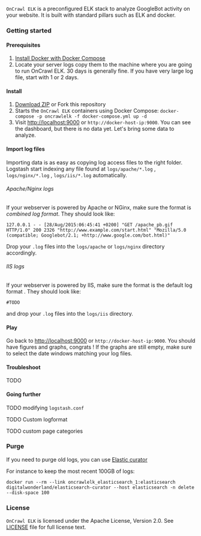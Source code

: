 `OnCrawl ELK` is a preconfigured ELK stack to analyze GoogleBot activity on your website.
It is built with standard pillars such as ELK and docker.


### Getting started

#### Prerequisites

1. [Install Docker with Docker Compose](https://docs.docker.com/compose/install/)
2. Locate your server logs copy them to the machine where you are going to run OnCrawl ELK.
30 days is generally fine. If you have very large log file, start with 1 or 2 days.

#### Install

1. [Download ZIP](https://github.com/cogniteev/oncrawl-elk/archive/master.zip) or Fork this repository
2. Starts the `OnCrawl ELK` containers using Docker Compose: `docker-compose -p oncrawlelk -f docker-compose.yml up -d`
3. Visit [http://localhost:9000](http://localhost:9000) or `http://docker-host-ip:9000`. You can see the dashboard, but there is no data yet. Let's bring some data to analyze.

#### Import log files

Importing data is as easy as copying log access files to the right folder. Logstash start indexing any file found at `logs/apache/*.log` , `logs/nginx/*.log` , `logs/iis/*.log` automatically.

###### Apache/Nginx logs
If your webserver is powered by Apache or NGinx, make sure the format is _combined log format_. They should look like:
```
127.0.0.1 - - [28/Aug/2015:06:45:41 +0200] "GET /apache_pb.gif HTTP/1.0" 200 2326 "http://www.example.com/start.html" "Mozilla/5.0 (compatible; Googlebot/2.1; +http://www.google.com/bot.html)"
```
Drop your `.log` files into the `logs/apache` or `logs/nginx` directory accordingly.

###### IIS logs
If your webserver is powered by IIS, make sure the format is the default log format . They should look like:
```
#TODO
```

and drop your `.log` files into the `logs/iis` directory.

#### Play

Go back to [http://localhost:9000](http://localhost:9000) or `http://docker-host-ip:9000`. You should have figures and graphs, congrats !
If the graphs are still empty, make sure to select the date windows matching your log files.


#### Troubleshoot

TODO

#### Going further

TODO modifying `logstash.conf`

TODO Custom logformat

TODO custom page categories


### Purge

If you need to purge old logs, you can use [Elastic curator](https://www.elastic.co/guide/en/elasticsearch/client/curator/current/index.html) 

For instance to keep the most recent 100GB of logs:
```shell
docker run --rm --link oncrawlelk_elasticsearch_1:elasticsearch digitalwonderland/elasticsearch-curator --host elasticsearch -n delete --disk-space 100
```

### License

`OnCrawl ELK` is licensed under the Apache License, Version 2.0. See
[LICENSE](LICENSE) file for full license text.

